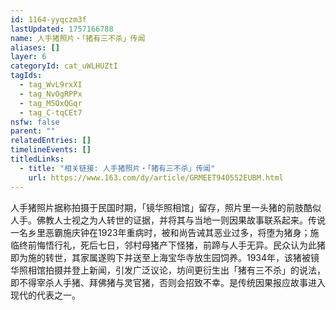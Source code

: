 ```yaml
---
id: 1164-yyqczm3f
lastUpdated: 1757166788
name: 人手猪照片・「猪有三不杀」传闻
aliases: []
layer: 6
categoryId: cat_uWLHUZtI
tagIds:
  - tag_WvL9rxXI
  - tag_NvOgRPPx
  - tag_M5OxQGqr
  - tag_C-tqCEt7
nsfw: false
parent: ""
relatedEntries: []
timelineEvents: []
titledLinks:
  - title: "相关链接: 人手猪照片・「猪有三不杀」传闻"
    url: https://www.163.com/dy/article/GRMEET940552EUBM.html
---
```


人手猪照片据称拍摄于民国时期，「镜华照相馆」留存，照片里一头猪的前肢酷似人手。佛教人士视之为人转世的证据，并将其与当地一则因果故事联系起来。传说一名乡里恶霸施庆钟在1923年重病时，被和尚告诫其恶业过多，将堕为猪身；施临终前悔悟行礼，死后七日，邻村母猪产下怪猪，前蹄与人手无异。民众认为此猪即为施的转世，其家属遂购下并送至上海宝华寺放生园饲养。1934年，该猪被镜华照相馆拍摄并登上新闻，引发广泛议论，坊间更衍生出「猪有三不杀」的说法，即不得宰杀人手猪、拜佛猪与灵官猪，否则会招致不幸。是传统因果报应故事进入现代的代表之一。